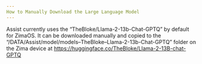 ```yaml
---
How to Manually Download the Large Language Model
---
```


Assist currently uses the “TheBloke/Llama-2-13b-Chat-GPTQ” by default for ZimaOS.
It can be downloaded manually and copied to the “/DATA/Assist/model/models–TheBloke–Llama-2-13b-Chat-GPTQ” folder on the Zima device at https://huggingface.co/TheBloke/Llama-2-13B-chat-GPTQ